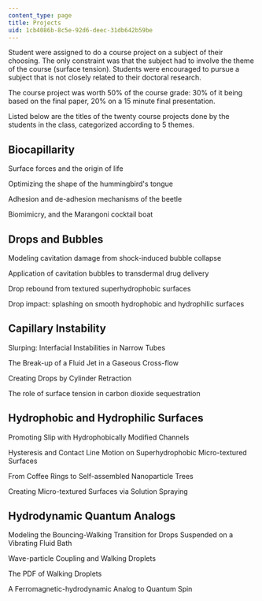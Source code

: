 ```yaml
---
content_type: page
title: Projects
uid: 1cb4086b-8c5e-92d6-deec-31db642b59be
---
```


Student were assigned to do a course project on a subject of their choosing. The only constraint was that the subject had to involve the theme of the course (surface tension). Students were encouraged to pursue a subject that is not closely related to their doctoral research.

The course project was worth 50% of the course grade: 30% of it being based on the final paper, 20% on a 15 minute final presentation.

Listed below are the titles of the twenty course projects done by the students in the class, categorized according to 5 themes.

Biocapillarity
--------------

Surface forces and the origin of life

Optimizing the shape of the hummingbird's tongue

Adhesion and de-adhesion mechanisms of the beetle

Biomimicry, and the Marangoni cocktail boat

Drops and Bubbles
-----------------

Modeling cavitation damage from shock-induced bubble collapse

Application of cavitation bubbles to transdermal drug delivery

Drop rebound from textured superhydrophobic surfaces

Drop impact: splashing on smooth hydrophobic and hydrophilic surfaces

Capillary Instability
---------------------

Slurping: Interfacial Instabilities in Narrow Tubes

The Break-up of a Fluid Jet in a Gaseous Cross-flow

Creating Drops by Cylinder Retraction

The role of surface tension in carbon dioxide sequestration

Hydrophobic and Hydrophilic Surfaces
------------------------------------

Promoting Slip with Hydrophobically Modified Channels

Hysteresis and Contact Line Motion on Superhydrophobic Micro-textured Surfaces

From Coffee Rings to Self-assembled Nanoparticle Trees

Creating Micro-textured Surfaces via Solution Spraying

Hydrodynamic Quantum Analogs
----------------------------

Modeling the Bouncing-Walking Transition for Drops Suspended on a Vibrating Fluid Bath

Wave-particle Coupling and Walking Droplets

The PDF of Walking Droplets

A Ferromagnetic-hydrodynamic Analog to Quantum Spin